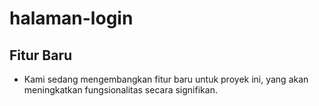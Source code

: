 # halaman-login

## Fitur Baru

- Kami sedang mengembangkan fitur baru untuk proyek ini, yang akan meningkatkan fungsionalitas secara signifikan.
